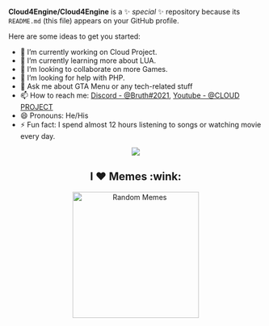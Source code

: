 **Cloud4Engine/Cloud4Engine** is a ✨ _special_ ✨ repository because its `README.md` (this file) appears on your GitHub profile.

Here are some ideas to get you started:

- 🔭 I’m currently working on Cloud Project.
- 🌱 I’m currently learning more about LUA.
- 👯 I’m looking to collaborate on more Games.
- 🤔 I’m looking for help with PHP.
- 💬 Ask me about GTA Menu or any tech-related stuff
- 📫 How to reach me: [Discord - @Bruth#2021](https://discord.gg/2gtn9ggQEF), [Youtube - @CLOUD PROJECT](https://www.youtube.com/channel/UCEnNgMHppikbdx7rcNV_1Ww)
- 😄 Pronouns: He/His
- ⚡ Fun fact: I spend almost 12 hours listening to songs or watching movie every day.

<p align="center">
<img src="https://github-readme-stats.vercel.app/api?username=Cloud4Engine&show_icons=true&title_color=222222&icon_color=03A87C&text_color=333333&bg_color=ffffff">
</p>

<h2 align="center">I ❤️ Memes :wink:</h2>
<p align="center">
<img alt="Random Memes" title="programming memes by ohidurbappy" height="250px" src="https://web.ohidur.com/memes/random.jpg?category=programming">
</p>
